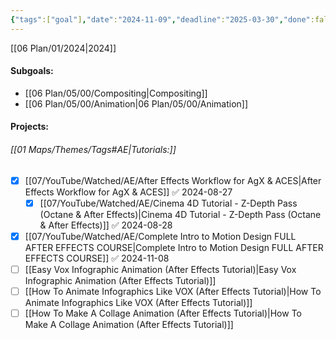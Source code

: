 ```yaml
---
{"tags":["goal"],"date":"2024-11-09","deadline":"2025-03-30","done":false,"cssclasses":["daily","page-cyan","Wednesday","page-cyan"],"entries":[],"dg-publish":true,"permalink":"/06-plan/05/02/after-effects/","contentClasses":"daily page-cyan Wednesday page-cyan","dgPassFrontmatter":true,"noteIcon":"","created":"2025-01-21T01:20:17.380+10:00","updated":"2025-01-28T04:27:39.594+10:00"}
---
```


[[06 Plan/01/2024\|2024]]
#### Subgoals:
- [[06 Plan/05/00/Compositing\|Compositing]]
- [[06 Plan/05/00/Animation\|06 Plan/05/00/Animation]]
#### Projects:
###### [[01 Maps/Themes/Tags#AE\|Tutorials:]]
- [x] [[07/YouTube/Watched/AE/After Effects Workflow for AgX & ACES\|After Effects Workflow for AgX & ACES]] ✅ 2024-08-27
	- [x] [[07/YouTube/Watched/AE/Cinema 4D Tutorial - Z-Depth Pass (Octane & After Effects)\|Cinema 4D Tutorial - Z-Depth Pass (Octane & After Effects)]] ✅ 2024-08-28
- [x] [[07/YouTube/Watched/AE/Complete Intro to Motion Design  FULL AFTER EFFECTS COURSE\|Complete Intro to Motion Design  FULL AFTER EFFECTS COURSE]] ✅ 2024-11-08
- [ ] [[Easy Vox Infographic Animation (After Effects Tutorial)\|Easy Vox Infographic Animation (After Effects Tutorial)]]
- [ ] [[How To Animate Infographics Like VOX (After Effects Tutorial)\|How To Animate Infographics Like VOX (After Effects Tutorial)]]
- [ ] [[How To Make A Collage Animation (After Effects Tutorial)\|How To Make A Collage Animation (After Effects Tutorial)]]
